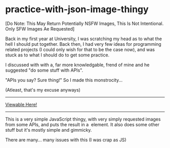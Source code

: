 #  practice-with-json-image-thingy
[Do Note: This May Return Potentially NSFW Images, This Is Not Intentional. Only SFW Images Ae Requested]

Back in my first year at University, I was scratching my head as to what the hell I should put together. Back then, I had very few ideas for 
programming related projects (I could only wish for that to be the case now), and was stuck as to what I should do to get some practice.

I discussed with with a, far more knowledgable, frend of mine and he suggested "do some stuff with APIs".

"APIs you say? Sure thing!" So I made this monstrocity...

(Atleast, that's my excuse anyways) 

---

[Viewable Here!](https://projects.traviscampbell.info/image-thingy)

---

This is a very simple JavaScript thingy, with very simply requested images from some APIs, and puts the result in a <img> element.
It also does some other stuff but it's mostly simple and gimmicky.

There are many...  many issues with this (I was crap as JS)
